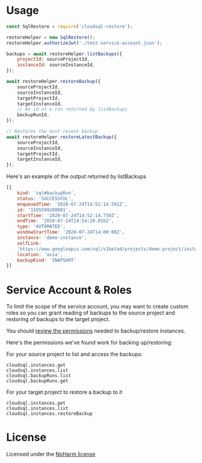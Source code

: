# Usage

```js
const SqlRestore = require('cloudsql-restore');

restoreHelper = new SqlRestore();
restoreHelper.authorizeJwt('./test-service-account.json');

backups = await restoreHelper.listBackups({
	projectId: sourceProjectId,
	instanceId: sourceInstanceId,
});

await restoreHelper.restoreBackup({
	sourceProjectId,
	sourceInstanceId,
	targetProjectId,
	targetInstanceId,
	// An id of a run returned by listBackups
	backupRunId,
});

// Restores the most recent backup
await restoreHelper.restoreLatestBackup({
	sourceProjectId,
	sourceInstanceId,
	targetProjectId,
	targetInstanceId,
});
```

Here's an example of the output returned by listBackups

```js
[{
	kind: 'sql#backupRun',
	status: 'SUCCESSFUL',
	enqueuedTime: '2020-07-24T14:52:14.591Z',
	id: '1595599200001',
	startTime: '2020-07-24T14:52:14.750Z',
	endTime: '2020-07-24T14:54:20.016Z',
	type: 'AUTOMATED',
	windowStartTime: '2020-07-24T14:00:00Z',
	instance: 'demo-instance',
	selfLink:
	'https://www.googleapis.com/sql/v1beta4/projects/demo-project/instances/demo-instance/backupRuns/1595599200001',
	location: 'asia',
	backupKind: 'SNAPSHOT'
}]
```

# Service Account & Roles

To limit the scope of the service account, you may want to create custom roles so you can grant reading of backups
to the source project and restoring of backups to the target project.

You should [review the permissions](https://cloud.google.com/sql/docs/postgres/project-access-control) needed to backup/restore instances.

Here's the permissions we've found work for backing up/restoring:

For your source project to list and access the backups:
```
cloudsql.instances.get
cloudsql.instances.list
cloudsql.backupRuns.list
cloudsql.backupRuns.get
```

For your target project to restore a backup to it
```
cloudsql.instances.get
cloudsql.instances.list
cloudsql.instances.restoreBackup
```

# License

Licensed under the [NoHarm license](./LICENSE.md)
